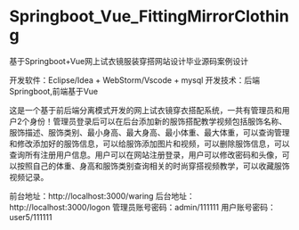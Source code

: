 # Springboot_Vue_FittingMirrorClothing
基于Springboot+Vue网上试衣镜服装穿搭网站设计毕业源码案例设计

开发软件：Eclipse/Idea + WebStorm/Vscode + mysql
开发技术：后端Springboot,前端基于Vue

  这是一个基于前后端分离模式开发的网上试衣镜穿衣搭配系统，一共有管理员和用户2个身份！管理员登录后可以在后台添加新的服饰搭配教学视频包括服饰名称、服饰描述、服饰类别、最小身高、最大身高、最小体重、最大体重，可以查询管理和修改添加好的服饰信息，可以给服饰添加图片和视频，可以删除服饰信息，可以查询所有注册用户信息。用户可以在网站注册登录，用户可以修改密码和头像，可以按照自己的体重、身高和服饰类别查询相关的时尚穿搭视频教学，可以收藏服饰视频记录。

前台地址：http://localhost:3000/waring
后台地址：http://localhost:3000/logon
管理员账号密码：admin/111111
用户账号密码： user5/111111
